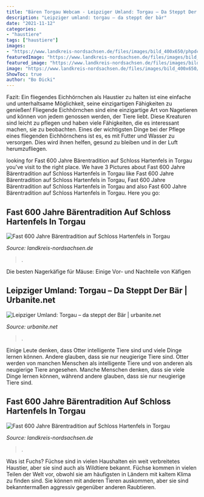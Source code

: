 ```yaml
---
title: "Bären Torgau Webcam - Leipziger Umland: Torgau – Da Steppt Der Bär"
description: "Leipziger umland: torgau – da steppt der bär"
date: "2021-11-12"
categories:
- "haustiere"
tags: ["haustiere"]
images:
- "https://www.landkreis-nordsachsen.de/files/images/bild_400x650/phpdccHDO20090819100327.jpg"
featuredImage: "https://www.landkreis-nordsachsen.de/files/images/bild_1200x1200/phpfckUAo20090819100252.jpg"
featured_image: "https://www.landkreis-nordsachsen.de/files/images/bild_1200x1200/phpfckUAo20090819100252.jpg"
image: "https://www.landkreis-nordsachsen.de/files/images/bild_400x650/phpdccHDO20090819100327.jpg"
ShowToc: true
author: "Bo Dicki"
---
```



Fazit: Ein fliegendes Eichhörnchen als Haustier zu halten ist eine einfache und unterhaltsame Möglichkeit, seine einzigartigen Fähigkeiten zu genießen!
Fliegende Eichhörnchen sind eine einzigartige Art von Nagetieren und können von jedem genossen werden, der Tiere liebt. Diese Kreaturen sind leicht zu pflegen und haben viele Fähigkeiten, die es interessant machen, sie zu beobachten. Eines der wichtigsten Dinge bei der Pflege eines fliegenden Eichhörnchens ist es, es mit Futter und Wasser zu versorgen. Dies wird ihnen helfen, gesund zu bleiben und in der Luft herumzufliegen.

	

		
looking for Fast 600 Jahre Bärentradition auf Schloss Hartenfels in Torgau you've visit to the right place. We have 3 Pictures about Fast 600 Jahre Bärentradition auf Schloss Hartenfels in Torgau like Fast 600 Jahre Bärentradition auf Schloss Hartenfels in Torgau, Fast 600 Jahre Bärentradition auf Schloss Hartenfels in Torgau and also Fast 600 Jahre Bärentradition auf Schloss Hartenfels in Torgau. Here you go:
		
    
## Fast 600 Jahre Bärentradition Auf Schloss Hartenfels In Torgau

<img loading=lazy src="https://www.landkreis-nordsachsen.de/files/images/bild_400x650/phpdccHDO20090819100327.jpg" onerror="this.onerror=null;this.src='https://tse2.mm.bing.net/th?id=OIP.lFJ3zhAzM790VE6oLy3DZQHaE8&amp;pid=15.1';" alt="Fast 600 Jahre Bärentradition auf Schloss Hartenfels in Torgau">

_Source: landkreis-nordsachsen.de_

>. 

	

Die besten Nagerkäfige für Mäuse: Einige Vor- und Nachteile von Käfigen

    
## Leipziger Umland: Torgau – Da Steppt Der Bär | Urbanite.net

<img loading=lazy src="https://www.urbanite.net/wp-content/uploads/2021/07/torgaustrasse-1536x1024.jpg" onerror="this.onerror=null;this.src='https://tse4.mm.bing.net/th?id=OIP.8Jfw353gx-bw-RTdZieWAQHaE8&amp;pid=15.1';" alt="Leipziger Umland: Torgau – da steppt der Bär | urbanite.net">

_Source: urbanite.net_

>. 

	

Einige Leute denken, dass Otter intelligente Tiere sind und viele Dinge lernen können. Andere glauben, dass sie nur neugierige Tiere sind.
Otter werden von manchen Menschen als intelligente Tiere und von anderen als neugierige Tiere angesehen. Manche Menschen denken, dass sie viele Dinge lernen können, während andere glauben, dass sie nur neugierige Tiere sind.

    
## Fast 600 Jahre Bärentradition Auf Schloss Hartenfels In Torgau

<img loading=lazy src="https://www.landkreis-nordsachsen.de/files/images/bild_1200x1200/phpfckUAo20090819100252.jpg" onerror="this.onerror=null;this.src='https://tse3.mm.bing.net/th?id=OIP.xRmNmb-35bSQ1R8AmXE58gAAAA&amp;pid=15.1';" alt="Fast 600 Jahre Bärentradition auf Schloss Hartenfels in Torgau">

_Source: landkreis-nordsachsen.de_

>. 

	

Was ist Fuchs?
Füchse sind in vielen Haushalten ein weit verbreitetes Haustier, aber sie sind auch als Wildtiere bekannt. Füchse kommen in vielen Teilen der Welt vor, obwohl sie am häufigsten in Ländern mit kaltem Klima zu finden sind. Sie können mit anderen Tieren auskommen, aber sie sind bekanntermaßen aggressiv gegenüber anderen Raubtieren.

